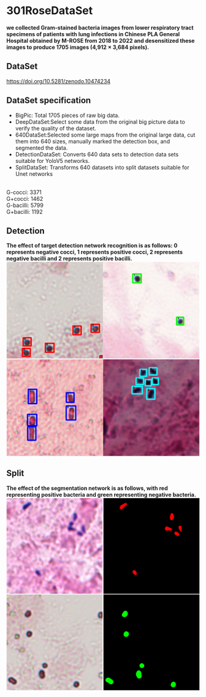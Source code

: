 # 301RoseDataSet
**we collected Gram-stained bacteria images from lower respiratory tract specimens of patients with lung infections in Chinese PLA General Hospital obtained by M-ROSE from 2018 to 2022 and desensitized these images to produce 1705 images (4,912 × 3,684 pixels).**
## DataSet
https://doi.org/10.5281/zenodo.10474234
## DataSet specification
* BigPic: Total 1705 pieces of raw big data.
* DeepDataSet:Select some data from the original big picture data to verify the quality of the dataset.
* 640DataSet:Selected some large maps from the original large data, cut them into 640 sizes, manually marked the detection box, and segmented the data.
* DetectionDataSet: Converts 640 data sets to detection data sets suitable for YoloV5 networks.
* SplitDataSet: Transforms 640 datasets into split datasets suitable for Unet networks
<br>
 G-cocci: 3371
<br>
 G+cocci: 1462
<br>
 G-bacilli: 5799
<br>
 G+bacilli: 1192

## Detection
**The effect of target detection network recognition is as follows: 0 represents negative cocci, 1 represents positive cocci, 2 represents negative bacilli and 2 represents positive bacilli.**
<br>
![image](https://github.com/Quanlab-Bioimage/301RoseDataSet/blob/main/images/Detection.png)


## Split
**The effect of the segmentation network is as follows, with red representing positive bacteria and green representing negative bacteria.**
<br>
![image](https://github.com/Quanlab-Bioimage/301RoseDataSet/blob/main/images/Split.png)
